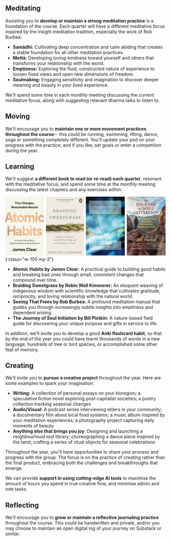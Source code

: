 Meditating
----------

Assisting you to **develop or maintain a strong meditation practice** is a foundation of the course. Each quarter will have a different meditative focus inspired by the insight meditation tradition, especially the work of Rob Burbea:

-   **Samādhi:** Cultivating deep concentration and calm abiding that creates a stable foundation for all other meditation practices.
-   **Mettā:** Developing loving-kindness toward yourself and others that transforms your relationship with the world.
-   **Emptiness:** Exploring the fluid, constructed nature of experience to loosen fixed views and open new dimensions of freedom.
-   **Soulmaking:** Engaging sensitivity and imagination  to discover deeper meaning and beauty in your lived experience.

We'll spend some time in each monthly meeting discussing the current meditative focus, along with suggesting relevant dharma talks to listen to.

Moving
------

We'll encourage you to **maintain one or more movement practices throughout the course**-- this could be running, swimming, lifting, dance, yoga or something completely different. You'll update your pod on your progress with the practice, and if you like, set goals or enter a competition during the year.

Learning
--------

We'll suggest **a different book to read (or re-read) each quarter**, resonant with the meditative focus, and spend some time at the monthly meeting discussing the latest chapters and any exercises within.

![](/assets/images/books.png){:class="w-100 my-3"}

-   **Atomic Habits by James Clear:** A practical guide to building good habits and breaking bad ones through small, consistent changes that compound over time.
-   **Braiding Sweetgrass by Robin Wall Kimmerer:** An eloquent weaving of indigenous wisdom with scientific knowledge that cultivates gratitude, reciprocity, and loving relationship with the natural world.
-   **Seeing That Frees by Rob Burbea:** A profound meditation manual that guides you through increasingly subtle insights into emptiness and dependent arising.
-   **The Journey of Soul Initiation by Bill Plotkin:** A nature-based field guide for discovering your unique purpose and gifts in service to life.

In addition, we'll invite you to develop a good **Anki flashcard habit**, so that by the end of the year you could have learnt thousands of words in a new language, hundreds of tree or bird species, or accomplished some other feat of memory.

Creating
--------

We'll invite you to **pursue a creative project** throughout the year. Here are some examples to spark your imagination:

-   **Writing:** A collection of personal essays on your bioregion; a speculative fiction novel exploring post-capitalist societies; a poetry collection tracking seasonal changes
-   **Audio/Visual:** A podcast series interviewing elders in your community; a documentary film about local food systems; a music album inspired by your meditation experiences; a photography project capturing daily moments of beauty
-   **Anything else that brings you joy**: Designing and launching a neighbourhood tool library; choreographing a dance piece inspired by the tarot; crafting a series of ritual objects for seasonal celebrations

Throughout the year, you'll have opportunities to share your process and progress with the group. The focus is on the practice of creating rather than the final product, embracing both the challenges and breakthroughs that emerge.

We can provide **support in using cutting-edge AI tools** to maximise the amount of hours you spend in true creative flow, and minimise admin and rote tasks.

Reflecting
----------

We'll encourage you to **grow or maintain a reflective journaling practice** throughout the course. This could be handwritten and private, and/or you may choose to maintain an open digital log of your journey on Substack or similar.